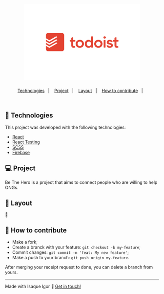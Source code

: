 <h1 align="center">
    <img alt="Todoist" title="#Todoist" src="./src/assets/todoist.png" width="380px" />
</h1>


<p align="center">
  <a href="#rocket-Technologies">Technologies</a>&nbsp;&nbsp;&nbsp;|&nbsp;&nbsp;&nbsp;
  <a href="#-project">Project</a>&nbsp;&nbsp;&nbsp;|&nbsp;&nbsp;&nbsp;
  <a href="#-layout">Layout</a>&nbsp;&nbsp;&nbsp;|&nbsp;&nbsp;&nbsp;
  <a href="#-how-to-contribute">How to contribute</a>&nbsp;&nbsp;&nbsp;|&nbsp;&nbsp;&nbsp;
</p>

<br>


## :rocket: Technologies

This project was developed with the following technologies:

- [React](https://reactjs.org) 
- [React Testing](https://testing-library.com/docs/react-testing-library/intro) 
- [SCSS](https://sass-lang.com/)
- [Firebase](https://firebase.google.com/) 

## 💻 Project

Be The Hero is a project that aims to connect people who are willing to help ONGs.

## 🔖 Layout

:construction:

## 🤔 How to contribute

- Make a fork;
- Create a branck with your feature: `git checkout -b my-feature`;
- Commit changes: `git commit -m 'feat: My new feature'`;
- Make a push to your branch: `git push origin my-feature`.

After merging your receipt request to done, you can delete a branch from yours.

---

Made with Isaque Igor :wave: [Get in touch!](https://www.linkedin.com/in/isaqueigor/)
